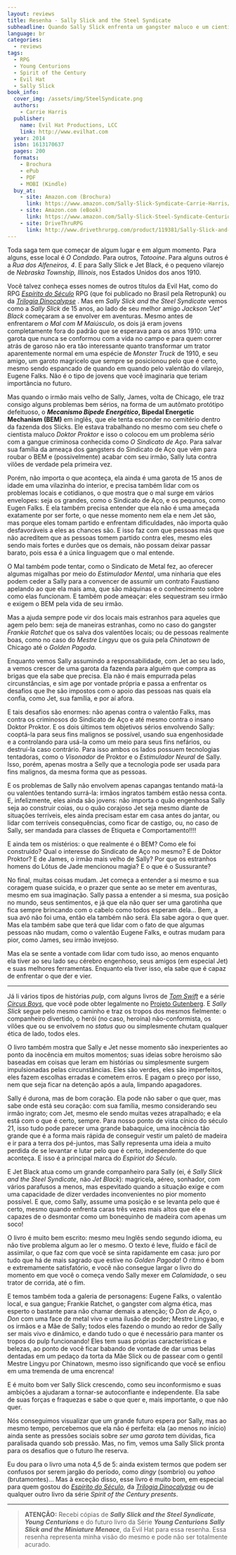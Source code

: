 ```yaml
---
layout: reviews
title: Resenha - Sally Slick and the Steel Syndicate
subheadline: Quando Sally Slick enfrenta um gangster maluco e um cientista insano, começa a saga dos Jovens Centuriões
language: br
categories:
  - reviews
tags:  
  - RPG
  - Young Centurions
  - Spirit of the Century
  - Evil Hat
  - Sally Slick
book_info:
  cover_img: /assets/img/SteelSyndicate.png
  authors: 
    - Carrie Harris
  publisher:
    name: Evil Hat Productions, LCC
    link: http://www.evilhat.com
  year: 2014
  isbn: 1613170637
  pages: 200
  formats:
    - Brochura
    - ePub
    - PDF
    - MOBI (Kindle)
  buy_at:
    - site: Amazon.com (Brochura)
      link: https://www.amazon.com/Sally-Slick-Syndicate-Carrie-Harris/dp/1613170637
    - site: Amazon.com (eBook)
      link: https://www.amazon.com/Sally-Slick-Steel-Syndicate-Centurions-ebook/dp/B00H3P3FAC
    - site: DriveThruRPG
      link: http://www.drivethrurpg.com/product/119381/Sally-Slick-and-the-Steel-Syndicate-A-Young-Centurions-Novel?filters=0_0_10010_0_0
---
```


Toda saga tem que começar de algum lugar e em algum momento. Para alguns, esse local é _O Condado_. Para outros, _Tatooine_. Para alguns outros é a _Rua dos Alfeneiros, 4_. E para Sally Slick e Jet Black, é o pequeno vilarejo de _Nebraska Township, Illinois_, nos Estados Unidos dos anos 1910.

Você talvez conheça esses nomes de outros títulos da Evil Hat, como do RPG  [_Espírito do Século_][sotc] RPG (que foi publicado no Brasil pela Retropunk) ou da [_Trilogia Dinocalypse_][dinocalypse] . Mas em _Sally Slick and the Steel Syndicate_ vemos como a _Sally Slick_ de 15 anos, ao lado de seu melhor amigo _Jackson "Jet" Black_ começaram a se envolver em aventuras. Mesmo antes de enfrentarem _o Mal com M Maiúsculo_, os dois já eram jovens completamente fora do padrão que se esperava para os anos 1910: uma garota que nunca se conformou com a vida no campo e para quem correr atrás de garoso não era tão interessante quanto transformar um trator aparentemente normal em uma espécie de _Monster Truck_ de 1910, e seu amigo, um garoto magricelo que sempre se posicionou pelo que é certo, mesmo sendo espancado de quando em quando pelo valentão do vilarejo, Eugene Falks. Não é o tipo de jovens que você imaginaria que teriam importância no futuro.

Mas quando o irmão mais velho de Sally, James, volta de Chicago, ele traz consigo alguns problemas bem sérios, na forma de um autômato protótipo defeituoso, o ___Mecanismo Bípede Energético_, Bipedal Energetic Mechanism (BEM)__ em inglês, que ele tenta esconder no cemitério dentro da fazenda dos Slicks. Ele estava trabalhando no mesmo com seu chefe o cientista maluco _Doktor Proktor_ e isso o colocou em um problema sério com a gangue criminosa conhecida como _O Sindicato de Aço_. Para salvar sua família da ameaça dos gangsters do Sindicato de Aço que vêm para roubar o BEM e (possivelmente) acabar com seu irmão, Sally luta contra vilões de verdade pela primeira vez.

Porém, não importa o que aconteça, ela ainda é uma garota de 15 anos de idade em uma vilazinha do interior, e precisa também lidar com os problemas locais e cotidianos, o que mostra que o mal surge em vários envelopes: seja os grandes, como o Sindicato de Aço, e os pequnos, como Eugen Falks. E ela também precisa entender que ela não é uma ameçada exatamente por ser forte, o que nesse momento nem ela e nem Jet são, mas porque eles tomam partido e enfrentam dificuldades, não importa quão desfavoráveis a eles as chances são. E isso faz com que pessoas más que não acreditem que as pessoas tomem partido contra eles, mesmo eles sendo mais fortes e durões que os demais, não possam deixar passar barato, pois essa é a única linguagem que o mal entende.

O Mal também pode tentar, como o Sindicato de Metal fez, ao oferecer algumas migalhas por meio do _Estimulador Mental_, uma ninharia que eles podem ceder a Sally para a convencer de assumir um contrato Faustiano apelando ao que ela mais ama, que são máquinas e o conhecimento sobre como elas funcionam. E também pode ameaçar: eles sequestram seu irmão e exigem o BEM pela vida de seu irmão.

Mas a ajuda sempre pode vir dos locais mais estranhos para aqueles que agem pelo bem: seja de maneiras estranhas, como no caso do gangster _Frankie Ratchet_ que os salva dos valentões locais; ou de pessoas realmente boas, como no caso do _Mestre Lingyu_ que os guia pela _Chinatown_ de Chicago até o _Golden Pagoda_.

Enquanto vemos Sally assumindo a responsabilidade, com Jet ao seu lado, a vemos crescer de uma garota da fazenda para alguém que compra as brigas que ela sabe que precisa. Ela não é mais empurrada pelas circunstâncias, e sim age por vontade própria e passa a enfrentar os desafios que lhe são impostos com o apoio das pessoas nas quais ela confia, como Jet, sua família, e por aí afora.

E tais desafios são enormes: não apenas contra o valentão Falks, mas contra os criminosos do Sindicato de Aço e até mesmo contra o insano Doktor Proktor. E os dois últimos tem objetivos sérios envolvendo Sally: cooptá-la para seus fins malignos se possível, usando sua engenhosidade e a controlando para usá-la como um meio para seus fins nefários, ou destruí-la caso contrário. Para isso ambos os lados possuem tecnologias tentadoras, como o _Visonador_ de Proktor e o _Estimulador Neural_ de Sally. Isso, porém, apenas mostra a Selly que a tecnologia pode ser usada para fins malignos, da mesma forma que as pessoas.

E os problemas de Sally não envolvem apenas capangas tentando matá-la ou valentões tentando surrá-la: irmãos ingratos também estão nessa conta. E, infelizmente, eles ainda são jovens: não importa o quão engenhosa Sally seja ao construir coias, ou o quão corajoso Jet seja mesmo diante de situações terríveis, eles ainda precisam estar em casa antes do jantar, ou lidar com terríveis consequências, como ficar de castigo, ou, no caso de Sally, ser mandada para classes de Etiqueta e Comportamento!!!!

E ainda tem os mistérios: o que realmente é o BEM? Como ele foi construído? Qual o interesse do Sindicato de Aço no mesmo? E de Doktor Proktor? E de James, o irmão mais velho de Sally? Por que os estranhos homens do Lótus de Jade mencionou magia? E o que é o Sussurante?

No final, muitas coisas mudam. Jet começa a entender a si mesmo e sua coragem quase suicida, e o prazer que sente ao se meter em aventuras, mesmo em sua imaginação. Sally passa a entender a si mesma, sua posição no mundo, seus sentimentos, e já que ela não quer ser uma garotinha que fica sempre brincando com o cabelo como todos esperam dela... Bem, a sua avó não foi uma, então ela também não será. Ela sabe agora o que quer. Mas ela também sabe que terá que lidar com o fato de que algumas pessoas não mudam, como o valentão Eugene Falks, e outras mudam para pior, como James, seu irmão invejoso.

Mas ela se sente a vontade com lidar com tudo isso, ao menos enquanto ela tiver ao seu lado seu cérebro engenhoso, seus amigos (em especial Jet) e suas melhores ferramentas. Enquanto ela tiver isso, ela sabe que é capaz de enfrentar o que der e vier.

---

Já li vários tipos de histórias _pulp_, com alguns livros de  [_Tom Swift_][tom-swift] e a série [_Circus Boys_][circus-boys], que você pode obter legalmente no [Projeto Gutenberg][pg].  E _Sally Slick_ segue pelo mesmo caminho e traz os tropos dos mesmos fielmente: o companheiro divertido, o herói (no caso, heroína) não-conformista, os vilões que ou se envolvem no _status quo_ ou simplesmente chutam qualquer ética de lado, todos eles.

O livro também mostra que Sally e Jet nesse momento são inexperientes ao ponto da inocência em muitos momentos; suas ideias sobre heroismo são baseadas em coisas que leram em histórias ou simplesmente surgem impulsionadas pelas circunstâncias. Eles são verdes, eles são imperfeitos, eles fazem escolhas erradas e cometem erros. E pagam o preço por isso, nem que seja ficar na detenção após a aula, limpando apagadores.

Sally é durona, mas de bom coração. Ela pode não saber o que quer, mas sabe onde está seu coração: com sua família, mesmo considerando seu irmão ingrato; com Jet, mesmo ele sendo muitas vezes atrapalhado; e ela está com o que é certo, sempre. Para nosso ponto de vista cínico do século 21, isso tudo pode parecer uma grande babaquice, uma inocência tão grande que é a forma mais rápida de conseguir vestir um paletó de madeira e ir para a terra dos pé-juntos, mas Sally representa uma ideia a muito perdida de se levantar e lutar pelo que é certo, independente do que aconteça. E isso é a principal marca do _Espíriot do Século_.

E Jet Black atua como um grande companheiro para Sally (ei, é _Sally Slick and the Steel Syndicate_, não _Jet Black_): magricela, aéreo, sonhador, com vários parafusos a menos, mas espevitado quando a situação exige e com uma capacidade de dizer verdades inconvenientes no pior momento possível. E que, como Sally, assume uma posição e se levanta pelo que é certo, mesmo quando enfrenta caras três vezes mais altos que ele e capazes de o desmontar como um bonequinho de madeira com apenas um soco!

O livro é muito bem escrito: mesmo meu Inglês sendo segundo idioma, eu não tive problema algum ao ler o mesmo. O texto é leve, fluído e fácil de assimilar, o que faz com que você se sinta rapidamente em casa: juro por tudo que há de mais sagrado que estive no _Golden Pagoda_! O ritmo é bom e extremamente satisfatório, e você não consegue largar o livro do momento em que você o começa vendo Sally mexer em _Calamidade_, o seu trator de corrida, até o fim.

E temos também toda a galeria de personagens: Eugene Falks, o valentão local, e sua gangue; Frankie Ratchet, o gangster com algma ética, mas esperto o bastante para não chamar demais a atenção; O _Don de Aço_, o _Don_ com uma face de metal vivo e uma ilusão de poder; Mestre Lingyao, e os irmãos e a Mãe de Sally; todos eles fazendo o mundo ao redor de Sally ser mais vivo e dinâmico, e dando tudo o que é necessário para manter os tropos do pulp funcionando! Eles tem suas próprias características e belezas, ao ponto de você ficar babando de vontade de dar umas belas dentadas em um pedaço da torta da Mãe Slick ou de passear com o gentil Mestre Lingyu por Chinatown, mesmo isso significando que você se enfiou em uma tremenda de uma encrenca!

E é muito bom ver Sally Slick crescendo, como seu inconformismo e suas ambições a ajudaram a tornar-se autoconfiante e independente. Ela sabe de suas forças e fraquezas e sabe o que quer e, mais importante, o que não quer.

Nós conseguimos visualizar que um grande futuro espera por Sally, mas ao mesmo tempo, percebemos que ela não é perfeita: ela (ao menos no início) ainda sente as pressões sociais sobre _ser uma garota_ tem dúvidas, fica paralisada quando sob pressão. Mas, no fim, vemos uma Sally Slick pronta para os desafios que o futuro lhe reserva.

Eu dou para o livro uma nota 4,5 de 5: ainda existem termos que podem ser confusos por serem jargão do período, como _dingy_ (sombrio) ou _yahoo_ (brutamontes)... Mas à exceção disso, esse livro é muito bom, em especial para quem gostou do  [_Espírito do Século_][sotc], da [_Trilogia Dinocalypse_][dinocalypse] ou de qualquer outro livro da série  _Spirit of the Century presents_.

---

> __ATENÇÃO:__ Recebi cópias de ___Sally Slick and the Steel Syndicate___, ___Young Centurions___ e do futuro livro da Série ___Young Centurions___ ___Sally Slick and the Miniature Menace___, da Evil Hat para essa resenha.  Essa resenha representa minha visão do mesmo e pode não ser totalmente acurado.

[pg]: https://www.gutenberg.org/
[tom-swift]: https://www.gutenberg.org/ebooks/author/267
[circus-boys]: https://www.gutenberg.org/ebooks/author/928
[sotc]: http://www.retropunk.net/editora/rpg/fora-de-catalogo-out-of-print/espirito-do-seculo/
[dinocalypse]: https://www.kickstarter.com/projects/evilhat/spirit-of-the-century-presents-the-dinocalypse-tri
